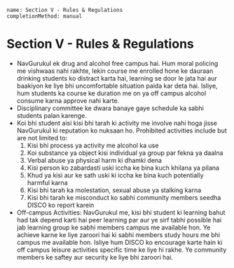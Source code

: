 ```ngMeta
name: Section V - Rules & Regulations
completionMethod: manual
```

# Section V - Rules & Regulations

 - NavGurukul ek drug and alcohol free campus hai. Hum moral policing me vishwaas nahi rakhte, lekin course me enrolled hone ke dauraan drinking students ko distract karta hai, learning se door le jata hai aur baakiyon ke liye bhi uncomfortable situation paida kar deta hai. Isliye, hum students ka course ke duration me on ya off campus alcohol consume karna approve nahi karte.   
 - Disciplinary committee ke dwara banaye gaye schedule ka sabhi students palan karenge.
 - Koi bhi student aisi kisi bhi tarah ki activity me involve nahi hoga jisse NavGurukul ki reputation ko nuksaan ho. Prohibited activities include but are not limited to:
    1. Kisi bhi process ya activity me alcohol ka use
    2. Koi substance ya object kisi individual ya group par fekna ya daalna 
    3. Verbal abuse ya physical harm ki dhamki dena
    4. Kisi person ko zabardasti uski iccha ke bina kuch khilana ya pilana
    5. Khud  ya kisi aur ke sath uski ki iccha ke bina kuch potentially harmful karna
    6. Kisi bhi tarah ka molestation, sexual abuse ya stalking karna
    7. Kisi bhi tarah ke misconduct ko sabhi community members seedha DISCO ko report karein
 - Off-campus Activities: NavGurukul me, kisi bhi student ki learning bahut had tak depend karti hai peer learning par aur ye sirf tabhi possible hai jab learning group ke sabhi members campus me available hon. Ye achieve karne ke liye zaroori hai ki sabhi members study hours me bhi campus me available hon. Isliye hum DISCO ko encourage karte hain ki off campus leisure activities specific time ke liye hi rakhe. Ye community members ke saftey aur security ke liye bhi zaroori hai. 
